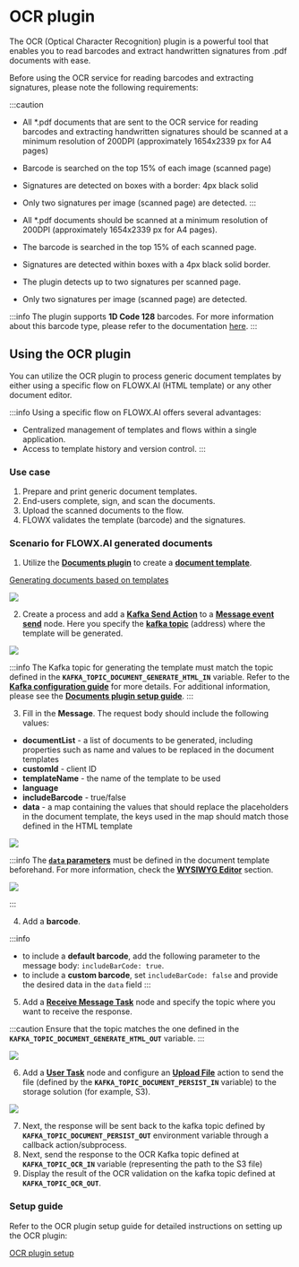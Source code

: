 # OCR plugin

The OCR (Optical Character Recognition) plugin is a powerful tool that enables you to read barcodes and extract handwritten signatures from .pdf documents with ease.

Before using the OCR service for reading barcodes and extracting signatures, please note the following requirements:

:::caution
* All \*.pdf documents that are sent to the OCR service for reading barcodes and extracting handwritten signatures should be scanned at a minimum resolution of 200DPI (approximately 1654x2339 px for A4 pages)
* Barcode is searched on the top 15% of each image (scanned page)
* Signatures are detected on boxes with a border: 4px black solid
* Only two signatures per image (scanned page) are detected.
:::

* All *.pdf documents should be scanned at a minimum resolution of 200DPI (approximately 1654x2339 px for A4 pages).
* The barcode is searched in the top 15% of each scanned page.
* Signatures are detected within boxes with a 4px black solid border.
* The plugin detects up to two signatures per scanned page.
* Only two signatures per image (scanned page) are detected.

:::info
The plugin supports **1D Code 128** barcodes. For more information about this barcode type, please refer to the documentation [here](https://graphicore.github.io/librebarcode/documentation/code128.html).
:::


## Using the OCR plugin

You can utilize the OCR plugin to process generic document templates by either using a specific flow on FLOWX.AI (HTML template) or any other document editor.

:::info
Using a specific flow on FLOWX.AI offers several advantages:

* Centralized management of templates and flows within a single application.
* Access to template history and version control.
:::

### Use case

1. Prepare and print generic document templates.
2. End-users complete, sign, and scan the documents.
3. Upload the scanned documents to the flow.
4. FLOWX validates the template (barcode) and the signatures.

### Scenario for FLOWX.AI generated documents

1. Utilize the [**Documents plugin**](./documents-plugin) to create a [**document template**](./documents-plugin/using-documents-plugin/generate-docs-based-on-templates).

[Generating documents based on templates](./documents-plugin/using-documents-plugin/generate-docs-based-on-templates)

![](https://s3.eu-west-1.amazonaws.com/docx.flowx.ai/platform-deep-dive/ocr_doc_template.gif)

2. Create a process and add a [**Kafka Send Action**](../../../building-blocks/node/message-send-received-task-node.md#configuring-a-message-send-task-node) to a [**Message event send**](../../../building-blocks/node/message-send-received-task-node.md#message-send-task) node. Here you specify the [**kafka topic**](../../../platform-overview/frameworks-and-standards/event-driven-architecture-frameworks/intro-to-kafka-concepts.md#topics) (address) where the template will be generated.

![](https://s3.eu-west-1.amazonaws.com/docx.flowx.ai/platform-deep-dive/ocr_kafka_send.png)

:::info
The Kafka topic for generating the template must match the topic defined in the **`KAFKA_TOPIC_DOCUMENT_GENERATE_HTML_IN`** variable. Refer to the [**Kafka configuration guide**](../../../platform-setup-guides/flowx-engine-setup-guide/flowx-engine-setup-guide.md#configuring-kafka) for more details. For additional information, please see the [**Documents plugin setup guide**](../plugins-setup-guide/documents-plugin-setup).
:::

3. Fill in the **Message**. The request body should include the following values:

* **documentList** - a list of documents to be generated, including properties such as name and values to be replaced in the document templates
* **customId** - client ID
* **templateName** - the name of the template to be used
* **language**
* **includeBarcode** - true/false
* **data** - a map containing the values that should replace the placeholders in the document template, the keys used in the map should match those defined in the HTML template

![](https://s3.eu-west-1.amazonaws.com/docx.flowx.ai/platform-deep-dive/ocr_message_body.png)

:::info
The [**`data` parameters**](../wysiwyg.md) must be defined in the document template beforehand. For more information, check the [**WYSIWYG Editor**](../wysiwyg.md) section.

![](https://s3.eu-west-1.amazonaws.com/docx.flowx.ai/platform-deep-dive/ocr_data_model.png)

:::

4. Add a **barcode**.

:::info
* to include a **default barcode**, add the following parameter to the message body: `includeBarCode: true`.
* to include a **custom barcode**, set `includeBarCode: false` and provide the desired data in the `data` field
:::

5. Add a [**Receive Message Task**](../../../building-blocks/node/message-send-received-task-node.md#message-receive-task) node and specify the topic where you want to receive the response.

:::caution 
Ensure that the topic matches the one defined in the **`KAFKA_TOPIC_DOCUMENT_GENERATE_HTML_OUT`** variable. 
:::

![](https://s3.eu-west-1.amazonaws.com/docx.flowx.ai/platform-deep-dive/ocr_receive_response.png)

6. Add a [**User Task**](../../../building-blocks/node/user-task-node) node and configure an [**Upload File**](../../../building-blocks/actions/upload-file-action.md) action to send the file (defined by the **`KAFKA_TOPIC_DOCUMENT_PERSIST_IN`** variable) to the storage solution (for example, S3).

![](https://s3.eu-west-1.amazonaws.com/docx.flowx.ai/platform-deep-dive/ocr_upload_file.png)

7. Next, the response will be sent back to the kafka topic defined by **`KAFKA_TOPIC_DOCUMENT_PERSIST_OUT`** environment variable through a callback action/subprocess.
8. Next, send the response to the OCR Kafka topic defined at **`KAFKA_TOPIC_OCR_IN`** variable (representing the path to the S3 file)
9. Display the result of the OCR validation on the kafka topic defined at **`KAFKA_TOPIC_OCR_OUT`**. 

### Setup guide

Refer to the OCR plugin setup guide for detailed instructions on setting up the OCR plugin:

[OCR plugin setup](../plugins-setup-guide/ocr-plugin-setup)
